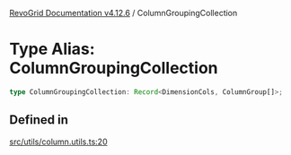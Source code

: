 [RevoGrid Documentation v4.12.6](README.md) / ColumnGroupingCollection

# Type Alias: ColumnGroupingCollection

```ts
type ColumnGroupingCollection: Record<DimensionCols, ColumnGroup[]>;
```

## Defined in

[src/utils/column.utils.ts:20](https://github.com/revolist/revogrid/blob/293c9e1b6198b802a0690dc2e0b9faebd722e77f/src/utils/column.utils.ts#L20)

